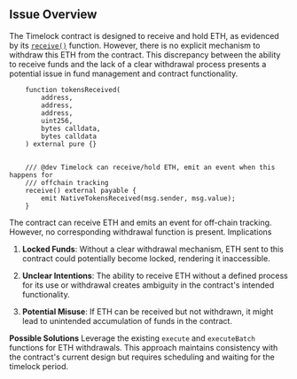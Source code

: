 ## Issue Overview
The Timelock contract is designed to receive and hold ETH, as evidenced by its [`receive()`](https://github.com/code-423n4/2024-10-kleidi/blob/ab89bcb443249e1524496b694ddb19e298dca799/src/Timelock.sol#L1330-L1343) function. However, there is no explicit mechanism to withdraw this ETH from the contract. This discrepancy between the ability to receive funds and the lack of a clear withdrawal process presents a potential issue in fund management and contract functionality.
```solidity
    function tokensReceived(
        address,
        address,
        address,
        uint256,
        bytes calldata,
        bytes calldata
    ) external pure {}


    /// @dev Timelock can receive/hold ETH, emit an event when this happens for
    /// offchain tracking
    receive() external payable {
        emit NativeTokensReceived(msg.sender, msg.value);
    }
```
The contract can receive ETH and emits an event for off-chain tracking. However, no corresponding withdrawal function is present.
Implications

1. **Locked Funds**: Without a clear withdrawal mechanism, ETH sent to this contract could potentially become locked, rendering it inaccessible.

2. **Unclear Intentions**: The ability to receive ETH without a defined process for its use or withdrawal creates ambiguity in the contract's intended functionality.

3. **Potential Misuse**: If ETH can be received but not withdrawn, it might lead to unintended accumulation of funds in the contract.

**Possible Solutions**
Leverage the existing `execute` and `executeBatch` functions for ETH withdrawals. This approach maintains consistency with the contract's current design but requires scheduling and waiting for the timelock period.